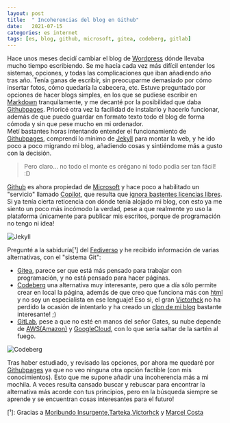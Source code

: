```yaml
---
layout: post
title:  " Incoherencias del blog en Github" 
date:   2021-07-15
categories: es internet
tags: [es, blog, github, microsoft, gitea, codeberg, gitlab]
---
```


Hace unos meses decidí cambiar el blog de [Wordpress](https://izaroblog.com/2021/03/23/helbide-aldaketa-cambio-de-direccion/) dónde llevaba mucho tiempo escribiendo. Se me hacía cada vez más difícil entender los sistemas, opciones, y todas las complicaciones que iban añadiendo año tras año. 
Tenía ganas de escribir, sin preocuparme demasiado por cómo insertar fotos, cómo quedaría la cabecera, etc. Estuve preguntado por opciones de hacer blogs simples, en los que se pudiese escribir en [Markdown](https://es.wikipedia.org/wiki/Markdown) tranquilamente, y me decanté por la posibilidad que daba [Githubpages](https://pages.github.com/). Prioricé otra vez la facilidad de instalarlo y hacerlo funcionar, además de que puedo guardar en formato texto todo el blog de forma cómoda y sin que pese mucho en mi ordenador.   
Metí bastantes horas intentando entender el funcionamiento de [Githubpages](https://pages.github.com/), comprendí lo mínimo de [Jekyll](https://jekyllrb.com/) para montar la web, y he ido poco a poco migrando mi blog, añadiendo cosas y sintiéndome más a gusto con la decisión. 

> Pero claro... no todo el monte es orégano ni todo podia ser tan fácil! :D  

[Github](https://es.wikipedia.org/wiki/GitHub) es ahora propiedad de [Microsoft](https://es.wikipedia.org/wiki/Microsoft) y hace poco a habilitado un "servicio" llamado [Copilot](https://copilot.github.com/), que resulta que [ignora bastentes licencias libres](https://sergiotarxz.me/2021/07/04/thoughts-about-github-copilot-license-laundry/). 
Si ya tenía cierta reticencia con dónde tenía alojado mi blog, con esto ya me siento un poco más incómodo la verdad, pese a que realmente yo uso la plataforma únicamente para publicar mis escritos, porque de programación no tengo ni idea! 

![Jekyll](https://jekyllrb.com/img/octojekyll.png)

Pregunté a la sabiduría[¹] del [Fediverso](https://es.wikipedia.org/wiki/Fediverso) y he recibido información de varias alternativas, con el "sistema Git":
- [Gitea](https://gitea.com/), parece ser que está más pensado para trabajar con programación, y no está pensado para hacer páginas.
- [Codeberg](https://victorhckinthefreeworld.com/2020/07/06/codeberg-alternativa-github-gitlab/) una alternativa muy interesante, pero que a día sólo permite crear en local la página, además de que creo que funciona más con [html](https://es.wikipedia.org/wiki/HTML) y no soy un especialista en ese lenguaje! Eso si, el gran [Victorhck](https://mastodon.social/@victorhck) no ha perdido la ocasión de intentarlo y ha creado un [clon de mi blog](https://victorhck.codeberg.page/) bastante interesante! ;)
- [GitLab](https://about.gitlab.com/), pese a que no esté en manos del señor Gates, su nube depende de [AWS(Amazon)](https://es.wikipedia.org/wiki/Amazon_Web_Services) y [GoogleCloud](https://es.wikipedia.org/wiki/Google_Cloud), con lo que sería saltar de la sartén al fuego.

![Codeberg](https://codeberg.org/img/logo.svg)

Tras haber estudiado, y revisado las opciones, por ahora me quedaré por [Githubpages](https://pages.github.com/) ya que no veo ninguna otra opción factible (con mis conocimientos). Esto que me supone añadir una incoherencia más a mi mochila. 
A veces resulta cansado buscar y rebuscar para encontrar la alternativa más acorde con tus principios, pero en la búsqueda siempre se aprende y se encuentran cosas interesantes para el futuro! 


[¹]: Gracias a [Moribundo Insurgente](https://pleroma.libretux.com/@demoakracia),[Tarteka](https://pleroma.libretux.com/@tarteka),[Victorhck](https://mastodon.social/@victorhck) y [Marcel Costa](https://barcelona.social/users/marcelcosta)